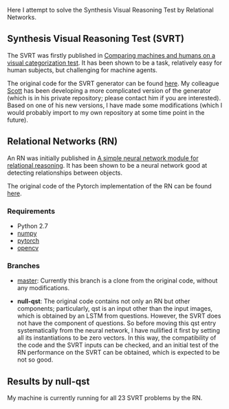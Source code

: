 Here I attempt to solve the Synthesis Visual Reasoning Test by Relational Networks.

## Synthesis Visual Reasoning Test (SVRT)
The SVRT was firstly published in [Comparing machines and humans on a visual categorization test](https://www.pnas.org/content/108/43/17621.short). It has been shown to be a task, relatively easy for human subjects, but challenging for machine agents.

The original code for the SVRT generator can be found [here](https://www.idiap.ch/~fleuret/svrt/). My colleague [Scott](https://github.com/scottclowe) has been developing a more complicated version of the generator (which is in his private repository; please contact him if you are interested). Based on one of his new versions, I have made some modifications (which I would probably import to my own repository at some time point in the future).

## Relational Networks (RN)
An RN was initially published in [A simple neural network module for relational reasoning](https://arxiv.org/pdf/1706.01427.pdf). It has been shown to be a neural network good at detecting relationships between objects.

The original code of the Pytorch implementation of the RN can be found [here](https://github.com/kimhc6028/relational-networks).

### Requirements
- Python 2.7
- [numpy](http://www.numpy.org/)
- [pytorch](http://pytorch.org/)
- [opencv](http://opencv.org/)

### Branches
- [master](https://github.com/anish-lu-yihe/SVRT-by-RN):
Currently this branch is a clone from the original code, without any modifications.

- **null-qst**:
The original code contains not only an RN but other components; particularly, qst is an input other than the input images, which is obtained by an LSTM from questions. However, the SVRT does not have the component of questions. So before moving this qst entry systematically from the neural network, I have nullified it first by setting all its instantiations to be zero vectors. In this way, the compatibility of the code and the SVRT inputs can be checked, and an initial test of the RN performance on the SVRT can be obtained, which is expected to be not so good.

## Results by **null-qst**
My machine is currently running for all 23 SVRT problems by the RN.
